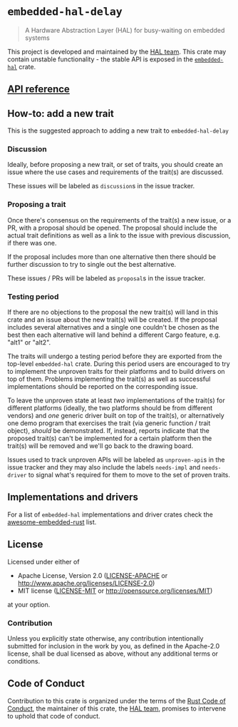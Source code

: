 # `embedded-hal-delay`

>  A Hardware Abstraction Layer (HAL) for busy-waiting on embedded systems

This project is developed and maintained by the [HAL team][team]. This crate may contain unstable functionality - the stable API is exposed in the [`embedded-hal`](https://crates.io/crates/embedded-hal) crate.

## [API reference]

[API reference]: https://docs.rs/embedded-hal-delay

## How-to: add a new trait

This is the suggested approach to adding a new trait to `embedded-hal-delay`

### Discussion

Ideally, before proposing a new trait, or set of traits, you should create an
issue where the use cases and requirements of the trait(s) are discussed.

These issues will be labeled as `discussion`s in the issue tracker.

### Proposing a trait

Once there's consensus on the requirements of the trait(s) a new issue, or a
PR, with a proposal should be opened. The proposal should include the actual
trait definitions as well as a link to the issue with previous discussion, if
there was one.

If the proposal includes more than one alternative then there should be
further discussion to try to single out the best alternative.

These issues / PRs will be labeled as `proposal`s in the issue tracker.

### Testing period

If there are no objections to the proposal the new trait(s) will land in this
crate and an issue about the new trait(s) will be created. If the proposal
includes several alternatives and a single one couldn't be chosen as the best
then each alternative will land behind a different Cargo feature, e.g. "alt1"
or "alt2".

The traits will undergo a testing period before they are exported from the
top-level `embedded-hal` crate. During this period users are encouraged to try
to implement the unproven traits for their platforms and to build drivers on
top of them. Problems implementing the trait(s) as well as successful
implementations should be reported on the corresponding issue.

To leave the unproven state at least *two* implementations of the trait(s) for
different platforms (ideally, the two platforms should be from different
vendors) and *one* generic driver built on top of the trait(s), or
alternatively one demo program that exercises the trait (via generic function
/ trait object), *should* be demonstrated. If, instead, reports indicate that
the proposed trait(s) can't be implemented for a certain platform then the
trait(s) will be removed and we'll go back to the drawing board.

Issues used to track unproven APIs will be labeled as `unproven-api`s in the
issue tracker and they may also include the labels `needs-impl` and
`needs-driver` to signal what's required for them to move to the set of proven
traits.

## Implementations and drivers

For a list of `embedded-hal` implementations and driver crates check the
[awesome-embedded-rust] list.

[awesome-embedded-rust]: https://github.com/rust-embedded/awesome-embedded-rust#driver-crates

## License

Licensed under either of

- Apache License, Version 2.0 ([LICENSE-APACHE](LICENSE-APACHE) or
  http://www.apache.org/licenses/LICENSE-2.0)
- MIT license ([LICENSE-MIT](LICENSE-MIT) or http://opensource.org/licenses/MIT)

at your option.

### Contribution

Unless you explicitly state otherwise, any contribution intentionally submitted
for inclusion in the work by you, as defined in the Apache-2.0 license, shall be
dual licensed as above, without any additional terms or conditions.

## Code of Conduct

Contribution to this crate is organized under the terms of the [Rust Code of
Conduct][CoC], the maintainer of this crate, the [HAL team][team], promises to
intervene to uphold that code of conduct.

[CoC]: CODE_OF_CONDUCT.md
[team]: https://github.com/rust-embedded/wg#the-hal-team
